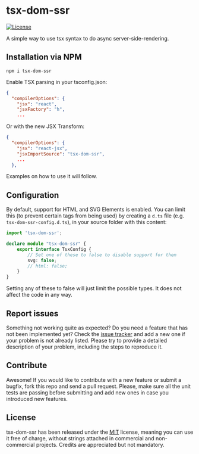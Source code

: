 # tsx-dom-ssr

[![License](https://img.shields.io/badge/License-MIT-blue.svg)](https://github.com/Lusito/tsx-dom/blob/master/LICENSE)

A simple way to use tsx syntax to do async server-side-rendering.

## Installation via NPM

```npm i tsx-dom-ssr```

Enable TSX parsing in your tsconfig.json:

```json
{
  "compilerOptions": {
    "jsx": "react",
    "jsxFactory": "h",
    ...
```

Or with the new JSX Transform:

```json
{
  "compilerOptions": {
    "jsx": "react-jsx",
    "jsxImportSource": "tsx-dom-ssr",
    ...
  },
```

Examples on how to use it will follow.

## Configuration

By default, support for HTML and SVG Elements is enabled. You can limit this (to prevent certain tags from being used)
by creating a `d.ts` file (e.g. `tsx-dom-ssr-config.d.ts`), in your source folder with this content:

```ts
import 'tsx-dom-ssr';

declare module "tsx-dom-ssr" {
    export interface TsxConfig {
        // Set one of these to false to disable support for them
        svg: false;
        // html: false;
    }
}
```

Setting any of these to false will just limit the possible types. It does not affect the code in any way.

## Report issues

Something not working quite as expected? Do you need a feature that has not been implemented yet? Check the [issue tracker](https://github.com/Lusito/tsx-dom/issues) and add a new one if your problem is not already listed. Please try to provide a detailed description of your problem, including the steps to reproduce it.

## Contribute

Awesome! If you would like to contribute with a new feature or submit a bugfix, fork this repo and send a pull request. Please, make sure all the unit tests are passing before submitting and add new ones in case you introduced new features.

## License

tsx-dom-ssr has been released under the [MIT](https://github.com/Lusito/tsx-dom/blob/master/LICENSE) license, meaning you
can use it free of charge, without strings attached in commercial and non-commercial projects. Credits are appreciated but not mandatory.
